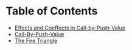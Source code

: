 # Table of Contents
- [Effects and Coeffects in Call-by-Push-Value](cbpv-effects-coeffects.pdf)
- [Call-By-Push-Value](cbpv.pdf)
- [The Fire Triangle](dcbpv.pdf)
